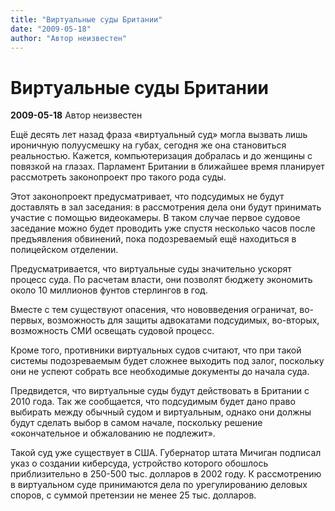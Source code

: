 ```yaml
---
title: "Виртуальные суды Британии"
date: "2009-05-18"
author: "Автор неизвестен"
---
```


# Виртуальные суды Британии

**2009-05-18** Автор неизвестен

Ещё десять лет назад фраза «виртуальный суд» могла вызвать лишь ироничную полуусмешку на губах, сегодня же она становиться реальностью. Кажется, компьютеризация добралась и до женщины с повязкой на глазах. Парламент Британии в ближайшее время планирует рассмотреть законопроект про такого рода суды.

Этот законопроект предусматривает, что подсудимых не будут доставлять в зал заседания: в рассмотрения дела они будут принимать участие с помощью видеокамеры. В таком случае первое судовое заседание можно будет проводить уже спустя несколько часов после предъявления обвинений, пока подозреваемый ещё находиться в полицейском отделении.

Предусматривается, что виртуальные суды значительно ускорят процесс суда. По расчетам власти, они позволят бюджету экономить около 10 миллионов фунтов стерлингов в год.

Вместе с тем существуют опасения, что нововведения ограничат, во-первых, возможность для защиты адвокатами подсудимых, во-вторых, возможность СМИ освещать судовой процесс.

Кроме того, противники виртуальных судов считают, что при такой системы подозреваемым будет сложнее выходить под залог, поскольку они не успеют собрать все необходимые документы до начала суда.

Предвидется, что виртуальные суды будут действовать в Британии с 2010 года. Так же сообщается, что подсудимым будет дано право выбирать между обычный судом и виртуальным, однако они должны будут сделать выбор в самом начале, поскольку решение «окончательное и обжалованию не подлежит».

Такой суд уже существует в США. Губернатор штата Мичиган подписал указ о создании киберсуда, устройство которого обошлось приблизительно в 250-500 тыс. долларов в 2002 году. К рассмотрению в виртуальном суде принимаются дела по урегулированию деловых споров, с суммой претензии не менее 25 тыс. долларов.